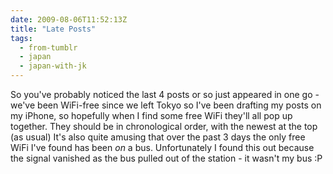```yaml
---
date: 2009-08-06T11:52:13Z
title: "Late Posts"
tags:
  - from-tumblr
  - japan
  - japan-with-jk
---
```

So you've probably noticed the last 4 posts or so just appeared in one go - we've been WiFi-free since we left Tokyo so I've been drafting my posts on my iPhone, so hopefully when I find some free WiFi they'll all pop up together. They should be in chronological order, with the newest at the top (as usual) It's also quite amusing that over the past 3 days the only free WiFi I've found has been *on* a bus. Unfortunately I found this out because the signal vanished as the bus pulled out of the station - it wasn't my bus :P
